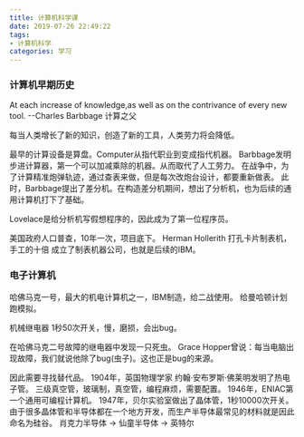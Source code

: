 ```yaml
---
title: 计算机科学课
date: 2019-07-26 22:49:22
tags:
- 计算机科学
categories: 学习
---
```


### 计算机早期历史

At each increase of knowledge,as well as on the contrivance of every new tool. --Charles Barbbage 计算之父
<!-- more -->


每当人类增长了新的知识，创造了新的工具，人类劳力将会降低。

最早的计算设备是算盘。Computer从指代职业到变成指代机器。
Barbbage发明步进计算器，第一个可以加减乘除的机器。从而取代了人工劳力。
在战争中，为了计算精准炮弹轨迹，通过查表来做，但是每次改炮台设计，都要重新做表。
此时，Barbbage提出了差分机。在构造差分机期间，想出了分析机，也为后续的通用计算机打下了基础。

Lovelace是给分析机写假想程序的，因此成为了第一位程序员。

美国政府人口普查，10年一次，项目底下。
Herman Hollerith 打孔卡片制表机，手工的十倍
成立了制表机器公司，也就是后续的IBM。

### 电子计算机

哈佛马克一号，最大的机电计算机之一，IBM制造，给二战使用。
给曼哈顿计划跑模拟。

机械继电器 1秒50次开关，慢，磨损，会出bug。

在哈佛马克二号故障的继电器中发现一只死虫。
Grace Hopper曾说：每当电脑出现故障，我们就说他除了bug(虫子)。这也正是bug的来源。

因此需要寻找替代品。
1904年，英国物理学家 约翰·安布罗斯·佛莱明发明了热电子管。
三级真空管，玻璃制，真空管，编程麻烦，需要配置。
1946年，ENIAC第一个通用可编程计算机。
1947年，贝尔实验室做出了晶体管，1秒10000次开关。由于很多晶体管和半导体都在一个地方开发，而生产半导体最常见的材料就是因此命名为硅谷。
肖克力半导体 -> 仙童半导体 -> 英特尔








